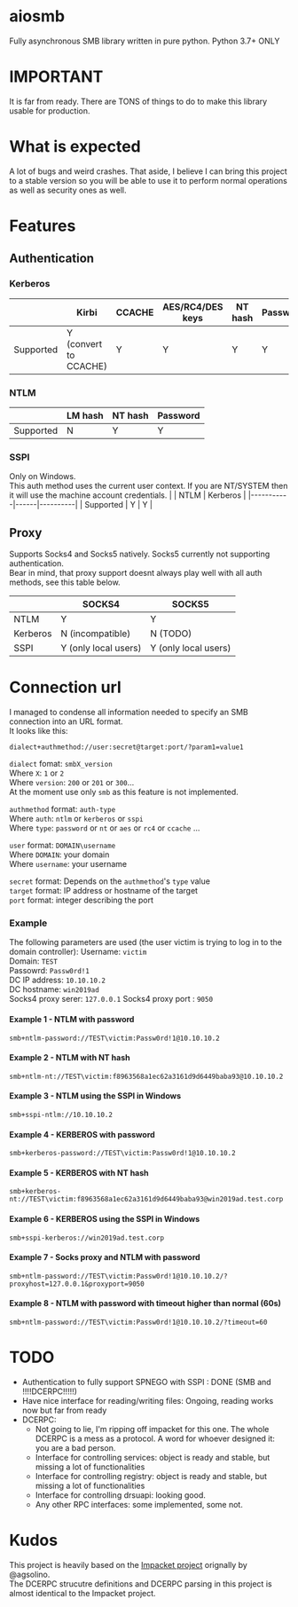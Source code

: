 # aiosmb
Fully asynchronous SMB library written in pure python. Python 3.7+ ONLY

# IMPORTANT
It is far from ready. There are TONS of things to do to make this library usable for production.  

# What is expected
A lot of bugs and weird crashes. That aside, I believe I can bring this project to a stable version so you will be able to use it to perform normal operations as well as security ones as well.

# Features

## Authentication
### Kerberos
|           | Kirbi                 | CCACHE | AES/RC4/DES keys | NT hash | Password |
|-----------|-----------------------|--------|------------------|---------|----------|
| Supported | Y (convert to CCACHE) | Y      | Y                | Y       | Y        |

### NTLM
|           | LM hash | NT hash | Password |
|-----------|---------|---------|----------|
| Supported | N       | Y       | Y        |

### SSPI
Only on Windows.  
This auth method uses the current user context. If you are NT/SYSTEM then it will use the machine account credentials.
|           | NTLM | Kerberos |
|-----------|------|----------|
| Supported | Y    | Y        |

## Proxy
Supports Socks4 and Socks5 natively. Socks5 currently not supporting authentication.  
Bear in mind, that proxy support doesnt always play well with all auth methods, see this table below.

|          | SOCKS4                 | SOCKS5               |
|----------|------------------------|----------------------|
| NTLM     | Y                      | Y                    |
| Kerberos | N (incompatible)       | N (TODO)             |
| SSPI     | Y (only local users)   | Y (only local users) |


# Connection url
I managed to condense all information needed to specify an SMB connection into an URL format.  
It looks like this:  
  
`dialect+authmethod://user:secret@target:port/?param1=value1`  
  
`dialect` fomat:  `smbX_version`  
Where `X`: `1` or `2`  
Where `version`: `200` or `201` or `300`...  
At the moment use only `smb` as this feature is not implemented.
  
`authmethod` format: `auth-type`  
Where `auth`: `ntlm` or `kerberos` or `sspi`  
Where `type`: `password` or `nt` or `aes` or `rc4` or `ccache` ...  
  
`user` format: `DOMAIN\username`  
Where `DOMAIN`: your domain  
Where `username`: your username  
  
`secret` format: Depends on the `authmethod`'s `type` value  
`target` format: IP address or hostname of the target  
`port` format: integer describing the port  


### Example
The following parameters are used (the user victim is trying to log in to the domain controller):
Username: `victim`  
Domain: `TEST`  
Passowrd: `Passw0rd!1`  
DC IP address: `10.10.10.2`  
DC hostname: `win2019ad`  
Socks4 proxy serer: `127.0.0.1`
Socks4 proxy port : `9050`

#### Example 1 - NTLM with password
`smb+ntlm-password://TEST\victim:Passw0rd!1@10.10.10.2`
#### Example 2 - NTLM with NT hash
`smb+ntlm-nt://TEST\victim:f8963568a1ec62a3161d9d6449baba93@10.10.10.2`
#### Example 3 - NTLM using the SSPI in Windows
`smb+sspi-ntlm://10.10.10.2`
#### Example 4 - KERBEROS with password
`smb+kerberos-password://TEST\victim:Passw0rd!1@10.10.10.2`
#### Example 5 - KERBEROS with NT hash
`smb+kerberos-nt://TEST\victim:f8963568a1ec62a3161d9d6449baba93@win2019ad.test.corp`
#### Example 6 - KERBEROS using the SSPI in Windows
`smb+sspi-kerberos://win2019ad.test.corp`
#### Example 7 - Socks proxy and NTLM with password
`smb+ntlm-password://TEST\victim:Passw0rd!1@10.10.10.2/?proxyhost=127.0.0.1&proxyport=9050`
#### Example 8 - NTLM with password with timeout higher than normal (60s)
`smb+ntlm-password://TEST\victim:Passw0rd!1@10.10.10.2/?timeout=60`

# TODO
- Authentication to fully support SPNEGO with SSPI : DONE (SMB and !!!!DCERPC!!!!!)
- Have nice interface for reading/writing files: Ongoing, reading works now but far from ready
- DCERPC:
  - Not going to lie, I'm ripping off impacket for this one. The whole DCERPC is a mess as a protocol. A word for whoever designed it: you are a bad person.
  - Interface for controlling services: object is ready and stable, but missing a lot of functionalities
  - Interface for controlling registry: object is ready and stable, but missing a lot of functionalities
  - Interface for controlling drsuapi: looking good.
  - Any other RPC interfaces: some implemented, some not.

# Kudos
This project is heavily based on the [Impacket project](https://github.com/SecureAuthCorp/impacket) orignally by @agsolino.  
The DCERPC strucutre definitions and DCERPC parsing in this project is almost identical to the Impacket project.
